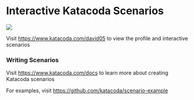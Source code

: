 # Interactive Katacoda Scenarios

[![](http://shields.katacoda.com/katacoda/david05/count.svg)](https://www.katacoda.com/david05 "Get your profile on Katacoda.com")

Visit https://www.katacoda.com/david05 to view the profile and interactive scenarios

### Writing Scenarios
Visit https://www.katacoda.com/docs to learn more about creating Katacoda scenarios

For examples, visit https://github.com/katacoda/scenario-example
